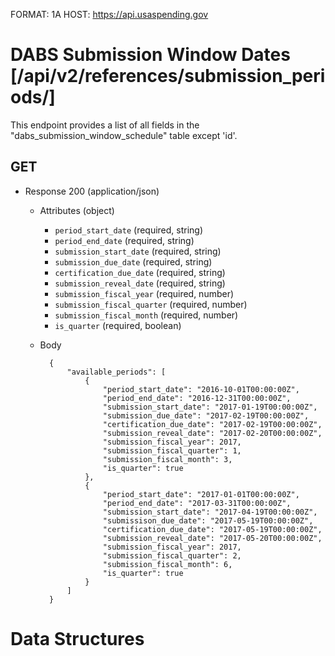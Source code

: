 FORMAT: 1A
HOST: https://api.usaspending.gov

# DABS Submission Window Dates [/api/v2/references/submission_periods/]

This endpoint provides a list of all fields in the "dabs_submission_window_schedule" table except 'id'.   

## GET

+ Response 200 (application/json)
    + Attributes (object)
        + `period_start_date` (required, string)
        + `period_end_date` (required, string)
        + `submission_start_date` (required, string)
        + `submission_due_date` (required, string)
        + `certification_due_date` (required, string)
        + `submission_reveal_date` (required, string)
        + `submission_fiscal_year` (required, number)
        + `submission_fiscal_quarter` (required, number)
        + `submission_fiscal_month` (required, number)
        + `is_quarter` (required, boolean)
    + Body

            {
                "available_periods": [
                    {
                        "period_start_date": "2016-10-01T00:00:00Z",
                        "period_end_date": "2016-12-31T00:00:00Z",
                        "submission_start_date": "2017-01-19T00:00:00Z",
                        "submission_due_date": "2017-02-19T00:00:00Z",
                        "certification_due_date": "2017-02-19T00:00:00Z",
                        "submission_reveal_date": "2017-02-20T00:00:00Z",
                        "submission_fiscal_year": 2017,
                        "submission_fiscal_quarter": 1,
                        "submission_fiscal_month": 3,
                        "is_quarter": true
                    },
                    {
                        "period_start_date": "2017-01-01T00:00:00Z",
                        "period_end_date": "2017-03-31T00:00:00Z",
                        "submission_start_date": "2017-04-19T00:00:00Z",
                        "submissison_due_date": "2017-05-19T00:00:00Z",
                        "certification_due_date": "2017-05-19T00:00:00Z",
                        "submission_reveal_date": "2017-05-20T00:00:00Z",
                        "submission_fiscal_year": 2017,
                        "submission_fiscal_quarter": 2,
                        "submission_fiscal_month": 6,
                        "is_quarter": true
                    }
                ]
            }
          
# Data Structures

